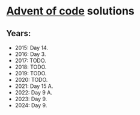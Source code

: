 # [Advent of code](https://adventofcode.com) solutions

## Years:

- 2015: Day 14.
- 2016: Day 3.
- 2017: TODO.
- 2018: TODO.
- 2019: TODO.
- 2020: TODO.
- 2021: Day 15 A.
- 2022: Day 9 A.
- 2023: Day 9.
- 2024: Day 9.
